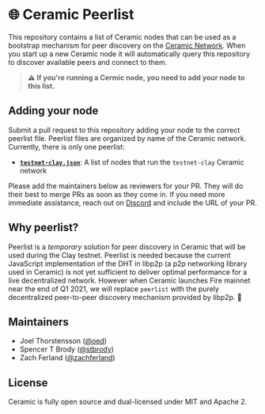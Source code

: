 # 🌐 Ceramic Peerlist

This repository contains a list of Ceramic nodes that can be used as a bootstrap mechanism for peer discovery on the [Ceramic Network](https://github.com/ceramicnetwork/ceramic). When you start up a new Ceramic node it will automatically query this repository to discover available peers and connect to them. 

> **⚠️  If you're running a Cermic node, you need to add your node to this list.**

## Adding your node

Submit a pull request to this repository adding your node to the correct peerlist file. Peerlist files are organized by name of the Ceramic network. Currently, there is only one peerlist:

- **[`testnet-clay.json`](testnet-clay.json)**: A list of nodes that run the `testnet-clay` Ceramic network

Please add the maintainers below as reviewers for your PR. They will do their best to merge PRs as soon as they come in. If you need more immediate assistance, reach out on [Discord](https://chat.ceramic.network) and include the URL of your PR.

## Why peerlist?

Peerlist is a *temporary* solution for peer discovery in Ceramic that will be used during the Clay testnet. Peerlist is needed because the current JavaScript implementation of the DHT in libp2p (a p2p networking library used in Ceramic) is not yet sufficient to deliver optimal performance for a live decentralized network. However when Ceramic launches Fire mainnet near the end of Q1 2021, we will replace `peerlist` with the purely decentralized peer-to-peer discovery mechanism provided by libp2p. 🚀

## Maintainers

- Joel Thorstensson ([@oed](https://github.com/oed))
- Spencer T Brody ([@stbrody](https://github.com/stbrody))
- Zach Ferland ([@zachferland](https://github.com/zachferland))

## License

Ceramic is fully open source and dual-licensed under MIT and Apache 2.
